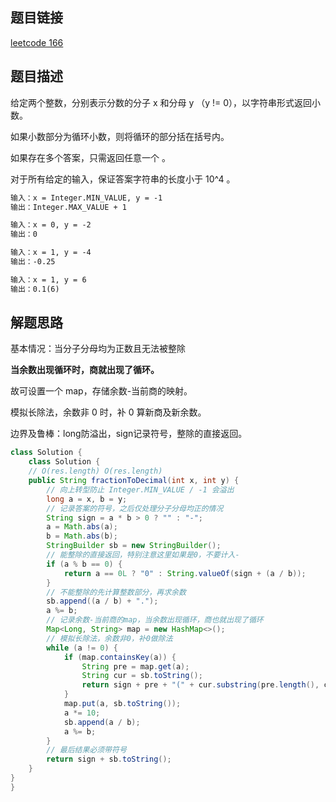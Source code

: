 ## 题目链接

[leetcode 166](https://leetcode.cn/problems/fraction-to-recurring-decimal/)

## 题目描述

给定两个整数，分别表示分数的分子 x 和分母 y （y != 0），以字符串形式返回小数。

如果小数部分为循环小数，则将循环的部分括在括号内。

如果存在多个答案，只需返回任意一个 。

对于所有给定的输入，保证答案字符串的长度小于 10^4 。

```html
输入：x = Integer.MIN_VALUE, y = -1
输出：Integer.MAX_VALUE + 1

输入：x = 0, y = -2
输出：0

输入：x = 1, y = -4
输出：-0.25

输入：x = 1, y = 6
输出：0.1(6)
```

## 解题思路

基本情况：当分子分母均为正数且无法被整除

**当余数出现循环时，商就出现了循环。**  

故可设置一个 map，存储余数-当前商的映射。

模拟长除法，余数非 0 时，补 0 算新商及新余数。  

边界及鲁棒：long防溢出，sign记录符号，整除的直接返回。


```java
class Solution {
    class Solution {
    // O(res.length) O(res.length)
    public String fractionToDecimal(int x, int y) {
        // 向上转型防止 Integer.MIN_VALUE / -1 会溢出
        long a = x, b = y;
        // 记录答案的符号，之后仅处理分子分母均正的情况
        String sign = a * b > 0 ? "" : "-";
        a = Math.abs(a);
        b = Math.abs(b);
        StringBuilder sb = new StringBuilder();
        // 能整除的直接返回，特别注意这里如果是0，不要计入-
        if (a % b == 0) { 
            return a == 0L ? "0" : String.valueOf(sign + (a / b));
        }
        // 不能整除的先计算整数部分，再求余数
        sb.append((a / b) + ".");
        a %= b;
        // 记录余数-当前商的map，当余数出现循环，商也就出现了循环
        Map<Long, String> map = new HashMap<>();
        // 模拟长除法，余数非0，补0做除法
        while (a != 0) {
            if (map.containsKey(a)) {
                String pre = map.get(a);
                String cur = sb.toString();
                return sign + pre + "(" + cur.substring(pre.length(), cur.length()) + ")";
            }
            map.put(a, sb.toString());
            a *= 10;
            sb.append(a / b);
            a %= b;
        }
        // 最后结果必须带符号
        return sign + sb.toString(); 
    }
}
}
```

